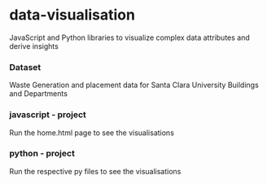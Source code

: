# data-visualisation
JavaScript and Python libraries to visualize complex data attributes and derive insights

### Dataset
Waste Generation and placement data for Santa Clara University Buildings and Departments

### javascript - project
Run the home.html page to see the visualisations

### python - project
Run the respective py files to see the visualisations

